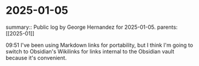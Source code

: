 #  2025-01-05

summary:: Public log by George Hernandez for 2025-01-05.
parents: [[2025-01]]

09:51 I've been using Markdown links for portability, but I think I'm going to switch to Obsidian's Wikilinks for links internal to the Obsidian vault because it's convenient.
